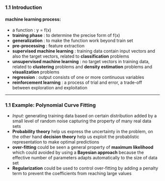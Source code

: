 ### 1.1 Introduction
#### machine learning process:
- a function : y = f(x)
- **training phase** : to determine the precise form of f(x)
- **generalization** : to make the function work beyond train set
- **pre-processing** : feature extraction
- **supervised machine learning** : training data contain input vectors and also the target vectors, related to **classification** problems
- **unsupervised machine learning** : no target vectors in training data, related to **clustering** problems and **density estimation** problems and **visualization** problems
- **regression** : output consists of one or more continuous variables
- **reinforcement learning** : a process of trial and error, a trade-off between exploration and exploitation
---
### 1.1 Example: Polynomial Curve Fitting
- *Input:* generating training data based on certain distribution added by a small level of random noise capturing the property of many real data sets
- **Probability theory** help us express the uncertainty in the problem, on the other hand **decision theory** help us  exploit the probablistic representation to make optimal predictions
- **over-fitting** could be seen a general property of **maximum likelihood** which could avoided by using a **Bayesian approach** because the effective number of parameters adapts automatically to the size of data set
- **Regularization** could be used to control over-fitting by adding a penalty term to prevent the coefficients from reaching large values
